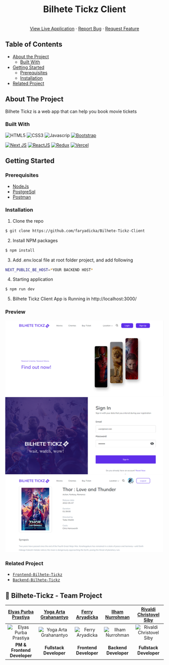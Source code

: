 <p align="center">

  <h1 align="center">Bilhete Tickz Client</h1>

  <p align="center">
    <br />
    <a href="#">View Live Application</a>
    ·
    <a href="#">Report Bug</a>
    ·
    <a href="#">Request Feature</a>
  </p>
</p>

## Table of Contents

-  [About the Project](#about-the-project)
   -  [Built With](#built-with)
-  [Getting Started](#getting-started)
   -  [Prerequisites](#prerequisites)
   -  [Installation](#installation)
-  [Related Project](#related-project)

## About The Project

Bilhete Tickz is a web app that can help you book movie tickets

### Built With

![HTML5](https://img.shields.io/badge/HTML5-E34F26?style=for-the-badge&logo=html5&logoColor=white)
![CSS3](https://img.shields.io/badge/CSS3-1572B6?style=for-the-badge&logo=css3&logoColor=white)
![Javascrip](https://img.shields.io/badge/JavaScript-323330?style=for-the-badge&logo=javascript&logoColor=F7DF1E)
[![Bootstrap](https://img.shields.io/badge/Bootstrap-563D7C?style=for-the-badge&logo=bootstrap&logoColor=white)](https://getbootstrap.com/)
<br>

[![Next JS](https://img.shields.io/badge/Next-black?style=for-the-badge&logo=next.js&logoColor=white)](https://nextjs.org/)
[![ReactJS](https://img.shields.io/badge/React-20232A?style=for-the-badge&logo=react&logoColor=61DAFB)](https://reactjs.org/)
[![Redux](https://img.shields.io/badge/Redux-593D88?style=for-the-badge&logo=redux&logoColor=white)](https://redux.js.org/)
[![Vercel](https://img.shields.io/badge/vercel-%23000000.svg?style=for-the-badge&logo=vercel&logoColor=white)](https://vercel.com/)
<br>

## Getting Started

### Prerequisites

-  [NodeJs](https://nodejs.org/)
-  [PostgreSql](https://www.postgresql.org/)
-  [Postman](https://www.postman.com/)

### Installation

1. Clone the repo

```sh
$ git clone https://github.com/faryadicka/Bilhete-Tickz-Client
```

2. Install NPM packages

```sh
$ npm install
```

3. Add .env.local file at root folder project, and add following

```sh
NEXT_PUBLIC_BE_HOST=*YOUR BACKEND HOST*
```

4. Starting application

```sh
$ npm run dev
```

5. Bilhete Tickz Client App is Running in http://localhost:3000/

### Preview

<div style="display:flex, flex-direction: column" >

<img src="src/assets/readme/home-ss.PNG" style="width: 600px">
<img src="src/assets/readme/login-ss.PNG" style="width: 600px">
<img src="src/assets/readme/movie-detail-ss.PNG" style="width: 600px">

</div>

### Related Project

-  [`Frontend-Bilhete-Tickz`](https://github.com/faryadicka/Bilhete-Tickz-Client)
-  [`Backend-Bilhete-Tickz`](https://github.com/RivaldiSiby/Bilhete-Tickz)

## 🤝 Bilhete-Tickz - Team Project

|                                      [Elyas Purba Prastiya](https://github.com/elyasprba)                                       | [Yoga Arta Grahanantyo](https://github.com/yogaarta) | [Ferry Aryadicka](https://github.com/faryadicka) | [Ilham Nurrohman](https://github.com/IlhamNurrohman) | [Rivaldi Christovel Siby](https://github.com/RivaldiSiby) |
| :-----------------------------------------------------------------------------------------------------------------------------: | :--------------------------------------------------: | :----------------------------------------------: | :--------------------------------------------------: | :-------------------------------------------------------: |
| <img src="https://res.cloudinary.com/dqlpsz6fz/image/upload/v1657622141/2_f4gw5b.jpg" alt="Elyas Purba Prastiya" width="200"  > | <img src="" alt="Yoga Arta Grahanantyo" width='200'> |  <img src="" alt="Ferry Aryadicka" width='200'>  |    <img src="" alt="Ilham Nurrohman" width='200'>    |  <img src="" alt="Rivaldi Christovel Siby" width='200'>   |
|                                                 <b>PM & Frontend Developer</b>                                                  |              <b>Fullstack Developer</b>              |            <b>Frontend Developer</b>             |               <b>Backend Developer</b>               |                <b>Fullstack Developer</b>                 |
